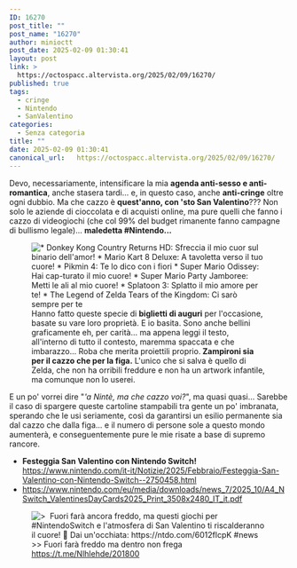 ```yaml
---
ID: 16270
post_title: ""
post_name: "16270"
author: minioctt
post_date: 2025-02-09 01:30:41
layout: post
link: >
  https://octospacc.altervista.org/2025/02/09/16270/
published: true
tags:
  - cringe
  - Nintendo
  - SanValentino
categories:
  - Senza categoria
title: ""
date: 2025-02-09 01:30:41
canonical_url:   https://octospacc.altervista.org/2025/02/09/16270/
---
```

<!-- wp:paragraph -->
<p>Devo, necessariamente, intensificare la mia <strong>agenda anti-sesso e anti-romantica</strong>, anche stasera tardi... e, in questo caso, anche <strong>anti-cringe</strong> oltre ogni dubbio. Ma che cazzo è <strong>quest'anno, con 'sto San Valentino</strong>??? Non solo le aziende di cioccolata e di acquisti online, ma pure quelli che fanno i cazzo di videogiochi (che col 99% del budget rimanente fanno campagne di bullismo legale)... <strong>maledetta #Nintendo...</strong></p>
<!-- /wp:paragraph -->

<!-- wp:paragraph -->
<p></p>
<!-- /wp:paragraph -->

<!-- wp:image {"id":16271,"sizeSlug":"large","linkDestination":"none"} -->
<figure class="wp-block-image size-large"><img src="{{site.cdnurl}}/assets/uploads/2025/02/image-18-299x1440.png" alt="* Donkey Kong Country Returns HD: Sfreccia il mio cuor sul binario dell'amor!
* Mario Kart 8 Deluxe: A tavoletta verso il tuo cuore!
* Pikmin 4: Te lo dico con i fiori
* Super Mario Odissey: Hai cap-turato il mio cuore!
* Super Mario Party Jamboree: Metti le ali al mio cuore!
* Splatoon 3: Splatto il mio amore per te!
* The Legend of Zelda Tears of the Kingdom: Ci sarò sempre per te" class="wp-image-16271"/><figcaption class="wp-element-caption">Hanno fatto queste specie di <strong>biglietti di auguri</strong> per l'occasione, basate su vare loro proprietà. E io basita. Sono anche bellini graficamente eh, per carità... ma appena leggi il testo, all'interno di tutto il contesto, maremma spaccata e che imbarazzo... Roba che merita proiettili proprio.<strong> Zampironi sia per il cazzo che per la figa.</strong> L'unico che si salva è quello di Zelda, che non ha orribili freddure e non ha un artwork infantile, ma comunque non lo userei.</figcaption></figure>
<!-- /wp:image -->

<!-- wp:paragraph -->
<p></p>
<!-- /wp:paragraph -->

<!-- wp:paragraph -->
<p>E un po' vorrei dire "<em>'a Nintè, ma che cazzo voi?</em>", ma quasi quasi... Sarebbe il caso di spargere queste cartoline stampabili tra gente un po' imbranata, sperando che le usi seriamente, così da garantirsi un esilio permanente sia dal cazzo che dalla figa... e il numero di persone sole a questo mondo aumenterà, e conseguentemente pure le mie risate a base di supremo rancore.</p>
<!-- /wp:paragraph -->

<!-- wp:list -->
<ul class="wp-block-list"><!-- wp:list-item -->
<li><strong>Festeggia San Valentino con Nintendo Switch!</strong> <a href="https://www.nintendo.com/it-it/Notizie/2025/Febbraio/Festeggia-San-Valentino-con-Nintendo-Switch--2750458.html">https://www.nintendo.com/it-it/Notizie/2025/Febbraio/Festeggia-San-Valentino-con-Nintendo-Switch--2750458.html</a></li>
<!-- /wp:list-item -->

<!-- wp:list-item -->
<li><a href="https://www.nintendo.com/eu/media/downloads/news_7/2025_10/A4_NSwitch_ValentinesDayCards2025_Print_3508x2480_IT_it.pdf">https://www.nintendo.com/eu/media/downloads/news_7/2025_10/A4_NSwitch_ValentinesDayCards2025_Print_3508x2480_IT_it.pdf</a></li>
<!-- /wp:list-item --></ul>
<!-- /wp:list -->

<!-- wp:paragraph -->
<p></p>
<!-- /wp:paragraph -->

<!-- wp:image {"id":16273,"sizeSlug":"large","linkDestination":"none"} -->
<figure class="wp-block-image size-large"><img src="{{site.cdnurl}}/assets/uploads/2025/02/wp-17390596348592320960833602232064-960x1440.jpg" alt="&gt; ‌‌ Fuori farà ancora freddo, ma questi giochi per #NintendoSwitch e l'atmosfera di San Valentino ti riscalderanno il cuore! 💖 Dai un'occhiata: https://ntdo.com/6012flcpK #news
&gt;&gt; Fuori farà freddo ma dentro non frega" class="wp-image-16273"/><figcaption class="wp-element-caption"><a href="https://t.me/Nlhlehde/201800">https://t.me/Nlhlehde/201800</a></figcaption></figure>
<!-- /wp:image -->